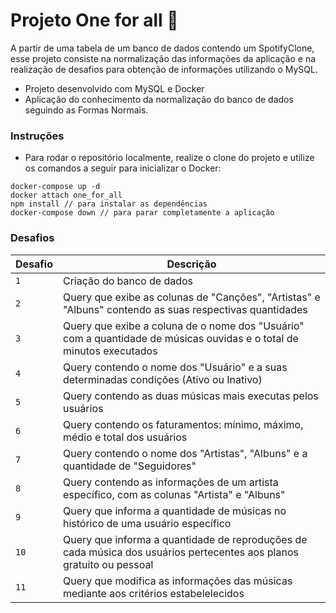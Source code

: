 # Projeto One for all 👤

A partir de uma tabela de um banco de dados contendo um SpotifyClone, esse projeto consiste na normalização das informações da aplicação e na realização de desafios para obtenção de informações utilizando o MySQL. 

* Projeto desenvolvido com MySQL e Docker
* Aplicação do conhecimento da normalização do banco de dados seguindo as Formas Normais.


### Instruções

- Para rodar o repositório localmente, realize o clone do projeto e utilize os comandos a seguir para inicializar o Docker:

```
docker-compose up -d
docker attach one_for_all 
npm install // para instalar as dependências
docker-compose down // para parar completamente a aplicação
```

### Desafios

| Desafio | Descrição |
|---|---|
| `1` | Criação do banco de dados |
| `2` | Query que exibe as colunas de "Canções", "Artistas" e "Albuns" contendo as suas respectivas quantidades |
| `3` | Query que exibe a coluna de o nome dos "Usuário" com a quantidade de músicas ouvidas e o total de minutos executados |
| `4` | Query contendo o nome dos "Usuário" e a suas determinadas condições (Ativo ou Inativo) |
| `5` | Query contendo as duas músicas mais executas pelos usuários |
| `6` | Query contendo os faturamentos: mínimo, máximo, médio e total dos usuários |
| `7` | Query contendo o nome dos "Artistas", "Albuns" e a quantidade de "Seguidores" |
| `8` | Query contendo as informações de um artista específico, com as colunas "Artista" e "Albuns" |
| `9` | Query que informa a quantidade de músicas no histórico de uma usuário específico |
| `10` | Query que informa a quantidade de reproduções de cada música dos usuários pertecentes aos planos gratuito ou pessoal |
| `11` | Query que modifica as informações das músicas mediante aos critérios estabelelecidos |

